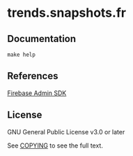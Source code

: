# trends.snapshots.fr

## Documentation

```
make help
```

## References

[Firebase Admin SDK](https://console.firebase.google.com)

## License

GNU General Public License v3.0 or later

See [COPYING](./COPYING) to see the full text.
